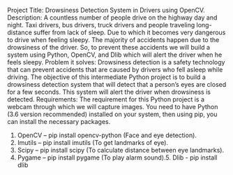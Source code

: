 Project Title: Drowsiness Detection System in Drivers using OpenCV. Description: A countless number of people drive on the highway day and night.
Taxi drivers, bus drivers, truck drivers and people traveling long-distance suffer from lack of sleep.
Due to which it becomes very dangerous to drive when feeling sleepy.
The majority of accidents happen due to the drowsiness of the driver.
 So, to prevent these accidents we will build a system using Python, OpenCV, and Dlib which will alert the driver when he feels sleepy.
Problem it solves: Drowsiness detection is a safety technology that can prevent accidents that are caused by drivers who fell asleep while driving.
The objective of this intermediate Python project is to build a drowsiness detection system that will detect that a person’s eyes are closed for a few seconds.
This system will alert the driver when drowsiness is detected. Requirements: The requirement for this Python project is a webcam through which we will capture images. You need to have Python (3.6 version recommended) installed on your system, then using pip, you can install the necessary packages.
1. OpenCV – pip install opencv-python (Face and eye detection).
2. Imutils – pip install imutils (To get landmarks of eye).
3. Scipy – pip install scipy (To calculate distance between eye landmarks).
4. Pygame – pip install pygame (To play alarm sound).5.      Dlib - pip install dlib
